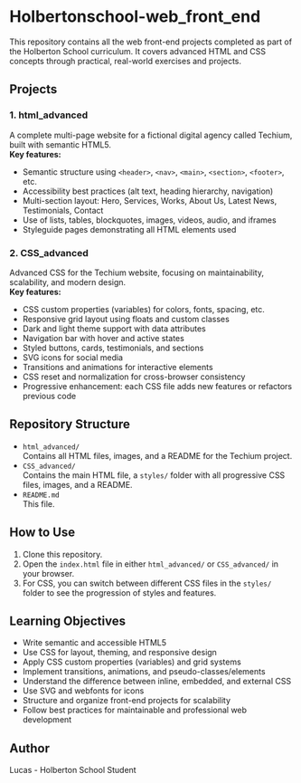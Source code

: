 # Holbertonschool-web_front_end

This repository contains all the web front-end projects completed as part of the Holberton School curriculum. It covers advanced HTML and CSS concepts through practical, real-world exercises and projects.

## Projects

### 1. html_advanced

A complete multi-page website for a fictional digital agency called Techium, built with semantic HTML5.  
**Key features:**
- Semantic structure using `<header>`, `<nav>`, `<main>`, `<section>`, `<footer>`, etc.
- Accessibility best practices (alt text, heading hierarchy, navigation)
- Multi-section layout: Hero, Services, Works, About Us, Latest News, Testimonials, Contact
- Use of lists, tables, blockquotes, images, videos, audio, and iframes
- Styleguide pages demonstrating all HTML elements used

### 2. CSS_advanced

Advanced CSS for the Techium website, focusing on maintainability, scalability, and modern design.  
**Key features:**
- CSS custom properties (variables) for colors, fonts, spacing, etc.
- Responsive grid layout using floats and custom classes
- Dark and light theme support with data attributes
- Navigation bar with hover and active states
- Styled buttons, cards, testimonials, and sections
- SVG icons for social media
- Transitions and animations for interactive elements
- CSS reset and normalization for cross-browser consistency
- Progressive enhancement: each CSS file adds new features or refactors previous code

## Repository Structure

- `html_advanced/`  
  Contains all HTML files, images, and a README for the Techium project.
- `CSS_advanced/`  
  Contains the main HTML file, a `styles/` folder with all progressive CSS files, images, and a README.
- `README.md`  
  This file.

## How to Use

1. Clone this repository.
2. Open the `index.html` file in either `html_advanced/` or `CSS_advanced/` in your browser.
3. For CSS, you can switch between different CSS files in the `styles/` folder to see the progression of styles and features.

## Learning Objectives

- Write semantic and accessible HTML5
- Use CSS for layout, theming, and responsive design
- Apply CSS custom properties (variables) and grid systems
- Implement transitions, animations, and pseudo-classes/elements
- Understand the difference between inline, embedded, and external CSS
- Use SVG and webfonts for icons
- Structure and organize front-end projects for scalability
- Follow best practices for maintainable and professional web development

## Author

Lucas - Holberton School Student